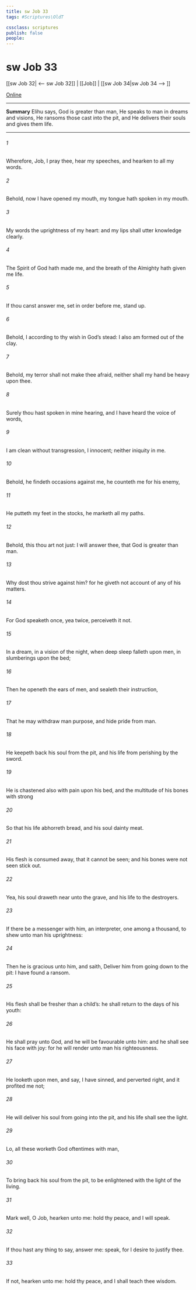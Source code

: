 ```yaml
---
title: sw Job 33
tags: #Scriptures\OldT

cssclass: scriptures
publish: false
people:
---
```


# sw Job 33
[[sw Job 32| <-- sw Job 32]] | [[Job]] | [[sw Job 34|sw Job 34 --> ]]

[Online](https://churchofjesuschrist.org/study/scriptures/ot/job/33?lang=eng)

---
__Summary__
Elihu says, God is greater than man, He speaks to man in dreams and visions, He ransoms those cast into the pit, and He delivers their souls and gives them life.

---
###### 1 
Wherefore, Job, I pray thee, hear my speeches, and hearken to all my words.

###### 2 
Behold, now I have opened my mouth, my tongue hath spoken in my mouth.

###### 3 
My words  the uprightness of my heart: and my lips shall utter knowledge clearly.

###### 4 
The Spirit of God hath made me, and the breath of the Almighty hath given me life.

###### 5 
If thou canst answer me, set  in order before me, stand up.

###### 6 
Behold, I  according to thy wish in God’s stead: I also am formed out of the clay.

###### 7 
Behold, my terror shall not make thee afraid, neither shall my hand be heavy upon thee.

###### 8 
Surely thou hast spoken in mine hearing, and I have heard the voice of  words, 

###### 9 
I am clean without transgression, I  innocent; neither  iniquity in me.

###### 10 
Behold, he findeth occasions against me, he counteth me for his enemy,

###### 11 
He putteth my feet in the stocks, he marketh all my paths.

###### 12 
Behold,  this thou art not just: I will answer thee, that God is greater than man.

###### 13 
Why dost thou strive against him? for he giveth not account of any of his matters.

###### 14 
For God speaketh once, yea twice,  perceiveth it not.

###### 15 
In a dream, in a vision of the night, when deep sleep falleth upon men, in slumberings upon the bed;

###### 16 
Then he openeth the ears of men, and sealeth their instruction,

###### 17 
That he may withdraw man  purpose, and hide pride from man.

###### 18 
He keepeth back his soul from the pit, and his life from perishing by the sword.

###### 19 
He is chastened also with pain upon his bed, and the multitude of his bones with strong 

###### 20 
So that his life abhorreth bread, and his soul dainty meat.

###### 21 
His flesh is consumed away, that it cannot be seen; and his bones  were not seen stick out.

###### 22 
Yea, his soul draweth near unto the grave, and his life to the destroyers.

###### 23 
If there be a messenger with him, an interpreter, one among a thousand, to shew unto man his uprightness:

###### 24 
Then he is gracious unto him, and saith, Deliver him from going down to the pit: I have found a ransom.

###### 25 
His flesh shall be fresher than a child’s: he shall return to the days of his youth:

###### 26 
He shall pray unto God, and he will be favourable unto him: and he shall see his face with joy: for he will render unto man his righteousness.

###### 27 
He looketh upon men, and  say, I have sinned, and perverted  right, and it profited me not;

###### 28 
He will deliver his soul from going into the pit, and his life shall see the light.

###### 29 
Lo, all these  worketh God oftentimes with man,

###### 30 
To bring back his soul from the pit, to be enlightened with the light of the living.

###### 31 
Mark well, O Job, hearken unto me: hold thy peace, and I will speak.

###### 32 
If thou hast any thing to say, answer me: speak, for I desire to justify thee.

###### 33 
If not, hearken unto me: hold thy peace, and I shall teach thee wisdom.

